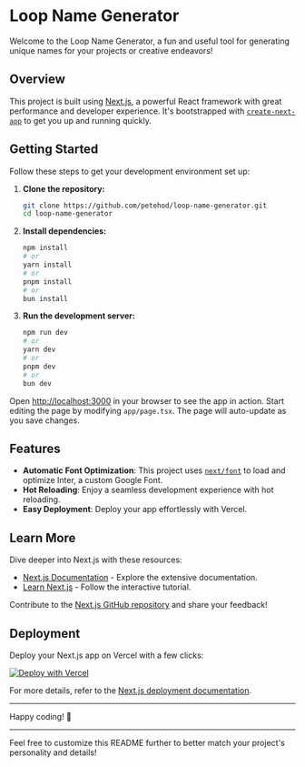 # Loop Name Generator

Welcome to the Loop Name Generator, a fun and useful tool for generating unique names for your projects or creative endeavors!

## Overview

This project is built using [Next.js](https://nextjs.org/), a powerful React framework with great performance and developer experience. It's bootstrapped with [`create-next-app`](https://github.com/vercel/next.js/tree/canary/packages/create-next-app) to get you up and running quickly.

## Getting Started

Follow these steps to get your development environment set up:

1. **Clone the repository:**
   ```bash
   git clone https://github.com/petehod/loop-name-generator.git
   cd loop-name-generator
   ```

2. **Install dependencies:**
   ```bash
   npm install
   # or
   yarn install
   # or
   pnpm install
   # or
   bun install
   ```

3. **Run the development server:**
   ```bash
   npm run dev
   # or
   yarn dev
   # or
   pnpm dev
   # or
   bun dev
   ```

Open [http://localhost:3000](http://localhost:3000) in your browser to see the app in action. Start editing the page by modifying `app/page.tsx`. The page will auto-update as you save changes.

## Features

- **Automatic Font Optimization**: This project uses [`next/font`](https://nextjs.org/docs/basic-features/font-optimization) to load and optimize Inter, a custom Google Font.
- **Hot Reloading**: Enjoy a seamless development experience with hot reloading.
- **Easy Deployment**: Deploy your app effortlessly with Vercel.

## Learn More

Dive deeper into Next.js with these resources:

- [Next.js Documentation](https://nextjs.org/docs) - Explore the extensive documentation.
- [Learn Next.js](https://nextjs.org/learn) - Follow the interactive tutorial.

Contribute to the [Next.js GitHub repository](https://github.com/vercel/next.js/) and share your feedback!

## Deployment

Deploy your Next.js app on Vercel with a few clicks:

[![Deploy with Vercel](https://vercel.com/button)](https://vercel.com/new?utm_medium=default-template&filter=next.js&utm_source=create-next-app&utm_campaign=create-next-app-readme)

For more details, refer to the [Next.js deployment documentation](https://nextjs.org/docs/deployment).

---

Happy coding! 🚀

---

Feel free to customize this README further to better match your project's personality and details!
